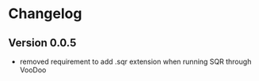# Changelog # 

## Version 0.0.5 ##

* removed requirement to add .sqr extension when running SQR through VooDoo
